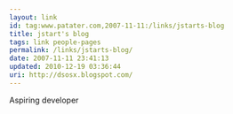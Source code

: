 ```yaml
---
layout: link
id: tag:www.patater.com,2007-11-11:/links/jstarts-blog
title: jstart's blog
tags: link people-pages
permalink: /links/jstarts-blog/
date: 2007-11-11 23:41:13
updated: 2010-12-19 03:36:44
uri: http://dsosx.blogspot.com/
---
```

Aspiring developer
